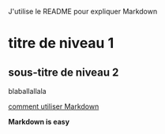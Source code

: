 J'utilise le README pour expliquer Markdown

# titre de niveau 1

## sous-titre de niveau 2

blaballallala

[comment utiliser Markdown](https://www.markdownguide.org/cheat-sheet/)

**Markdown is easy**


